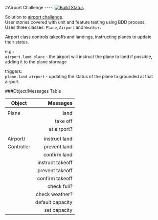 #Airport Challenge ----: [![Build Status](https://travis-ci.org/hibreez/airport_challenge.svg?branch=master)](https://travis-ci.org/hibreez/airport_challenge)

Solution to [airport challenge](https://github.com/makersacademy/airport_challenge).  
User stories covered with unit and feature testing using BDD process.  
Uses three classes: `Plane`, `Airport` and `Weather`.  

Airport class controls takeoffs and landings, instructing planes to update their status.

e.g.:  
`airport.land plane` - the airport will instruct the plane to land if possible, adding it to the plane storeage

triggers:  
`plane.land airport` - updating the status of the plane to grounded at that airport

###Object/Messages Table

| Object        | Messages         |
| ------------- | ---------------: |
|               |                  |
| Plane         | land             |
|               | take off         |
|               | at airport?      |
|               |                  |
| Airport/      | instruct land    |
| Controller    | prevent land     |
|               | confirm land     |
|               | instruct takeoff |
|               | prevent takeoff  |
|               | confirm takeoff  |
|               | check full?      |
|               | check weather?   |
|               | default capacity |
|               | set capacity     |
